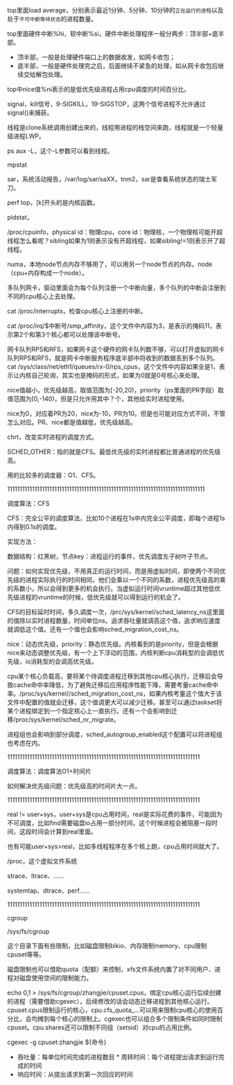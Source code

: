 top里面load average，分别表示最近1分钟、5分钟、10分钟的`正在运行的进程`以及处于`不可中断等待状态`的进程数量。

top里面硬件中断%hi，软中断%si，硬件中断处理程序一般分两步：顶半部+底半部。

- 顶半部，一般是处理硬件端口上的数据收发，如网卡收包；
- 底半部，一般是硬件处理完之后，后面继续不紧急的处理，如从网卡收包后继续交给解包处理。

top中nice值%ni表示的是低优先级进程占用cpu调度的时间百分比。

signal，kill信号，9-SIGKILL，19-SIGSTOP，这两个信号进程不允许通过signal()来捕获。 

线程是clone系统调用创建出来的，线程用进程的栈空间来跑，线程就是一个轻量级进程LWP。

ps aux -L，这个-L参数可以看到线程。

mpstat

sar，系统活动报告，/var/log/sar/saXX，tnm2，sar是查看系统状态的瑞士军刀。

perf top，[k]开头的是内核函数。

pidstat，

/proc/cpuinfo，physical id：物理cpu，core id：物理核，一个物理核可能开超线程怎么看呢？sibling如果为1则表示没有开超线程，如果sibling!=1则表示开了超线程。

numa，本地node节点内存不够用了，可以用另一个node节点的内存。node（cpu+内存构成一个node）。

多队列网卡，驱动里面会为每个队列注册一个中断向量，多个队列的中断会注册到不同的cpu核心上去处理。

cat /proc/interrupts，检查cpu核心上注册的中断。

cat /proc/irq/$中断号/smp_affinity，这个文件中内容为3，是表示的掩码11，表示第2个和第3个核心都可以处理该中断号。

网卡队列RPS和RFS，如果网卡这个硬件的网卡队列数不够，可以打开虚拟的网卡队列RPS和RFS，就是网卡中断服务程序底半部中将收到的数据丢到多个队列。cat /sys/class/net/eth1/queues/rx-0/rps_cpus，这个文件中内容如果全是1，表示让内核自己轮询，其实也是掩码的形式，如果为0就是0号核心来处理。

nice值越小，优先级越高，取值范围为[-20,20)，priority（ps里面的PR字段）取值范围为[0,-140)，但是只允许用其中？个，其他给实时进程使用。

nice为0，对应着PR为20，nice为-10，PR为10。但是也可能对应方式不同，不管怎么对应。PR、nice都是值越低，优先级越高。



chrt，改变实时进程的调度方式。

SCHED_OTHER：指的就是CFS。最低优先级的实时进程都比普通进程的优先级高。

用的比较多的调度器：O1、CFS。

11111111111111111111111111111111111111111111111111111111111111111111111111111111

调度算法：CFS

CFS：完全公平的调度算法，比如10个进程在1s中内完全公平调度，即每个进程1s内得到0.1s的调度。

实现方法：

数据结构：红黑树，节点key：进程运行的事件，优先调度左子树叶子节点。

问题：如何实现优先级，不用真正的运行时间，而是用虚拟时间，即使两个不同优先级的进程实际执行的时间相同，他们会乘以一个不同的系数，进程优先级高的乘的系数小，所以会得到更多的机会执行。当虚拟运行时间vruntime超过其他低优先级进程的vruntime的时候，低优先级就可以得到运行的机会了。

CFS的目标延时时间，多久调度一次，/prc/sys/kernel/sched_latency_ns这里面的值除以实时进程数量，时间单位ns。追求吞吐量就调高这个值，追求响应速度就调低这个值。还有一个值也会影响sched_migration_cost_ns。

nice：动态优先级，priority：静态优先级。内核看到的是priority，但是会根据nice来动态调整优先级，有一个上下浮动的范围，内核判断cpu消耗型的会调低优先级，io消耗型的会调高优先级。

cpu某个核心负载高，要将某个待调度进程迁移到其他cpu核心执行，迁移后会导致cache命中率降低，为了避免迁移后应用程序性能下降，需要考量cache命中率。/proc/sys/kernel//sched_migration_cost_ns，如果内核考量这个值大于该文件中配置的值就会迁移，这个值调更大可以减少迁移。甚至可以通过taskset将某个进程绑定到一个指定核心上一直执行。还有一个会影响到迁移/proc/sys/kernel/sched_nr_migrate。

进程组也会影响到部分调度，sched_autogroup_enabled这个配置可以将进程组也考虑在内。

111111111111111111111111111111111111111111111111111111111111111111111111111111

调度算法：调度算法O1+时间片

如何解决优先级问题：优先级高的时间片大一点。



111111111111111111111111111111111111111111111111111111111111111111111111111111

real != user+sys，user+sys是cpu占用时间，real是实际花费的事件，可能因为不可调度，比如find需要磁盘io占用一部分时间，这个时候进程会被阻塞一段时间，这段时间会计算到real里面。

也有可能user+sys>real，比如多线程程序在多个核上跑，cpu占用时间就大了。



/proc，这个虚拟文件系统



strace、ltrace、……

systemtap、dtrace、perf……



111111111111111111111111111111111111111111111111111111111111111111111111111111

cgroup

/sys/fs/cgroup

这个目录下面有些限制，比如磁盘限制blkio、内存限制memory、cpu限制cpuset等等。

磁盘限制也可以借助quota（配额）来控制，xfs文件系统内置了对不同用户、进程对磁盘使用空间的限制能力。

echo 0,1 > /sys/fs/cgroup/zhangjie/cpuset.cpus，绑定cpu核心运行后续创建的进程（需要借助cgexec），后续修改的话会动态迁移进程到其他核心运行。cpuset.cpus限制运行的核心，cpu.cfs_quota_...可以用来限制cpu核心的使用百分比，会均摊到每个核心的限制上。cgexec也可以组合多个限制条件如同时限制cpuset。cpu.shares还可以限制不同组（setsid）对cpu的占用比例。

 cgexec -g cpuset:zhangjie ${命令}



- 吞吐量：每单位时间完成的进程数目 * 周转时间：每个进程提出请求到运行完成的时间
- 响应时间：从提出请求到第一次回应的时间



